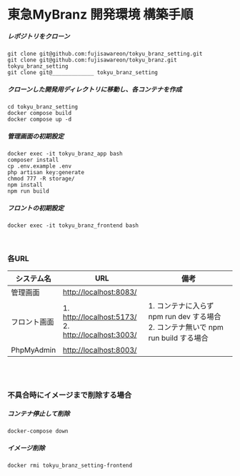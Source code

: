 # 東急MyBranz 開発環境 構築手順

##### レポジトリをクローン
    git clone git@github.com:fujisawareon/tokyu_branz_setting.git
    git clone git@github.com:fujisawareon/tokyu_branz.git tokyu_branz_setting
    git clone git@_____________ tokyu_branz_setting

##### クローンした開発用ディレクトリに移動し、各コンテナを作成
    cd tokyu_branz_setting
    docker compose build
    docker compose up -d

##### 管理画面の初期設定
    docker exec -it tokyu_branz_app bash
    composer install
    cp .env.example .env
    php artisan key:generate
    chmod 777 -R storage/
    npm install
    npm run build

##### フロントの初期設定
    docker exec -it tokyu_branz_frontend bash

<br>

### 各URL
| システム名      | URL                                                                                                                               | 備考                                                             |
|------------|-----------------------------------------------------------------------------------------------------------------------------------|----------------------------------------------------------------|
| 管理画面       | <a href="http://localhost:8083/">http://localhost:8083/</a>                                                                       |                                                                |
| フロント画面     | 1. <a href="http://localhost:5173/">http://localhost:5173/</a><br/>2. <a href="http://localhost:5173/">http://localhost:3003/</a> | 1. コンテナに入らず npm run dev する場合<br/>2. コンテナ無いで npm run build する場合 |
| PhpMyAdmin | <a href="http://localhost:8003/">http://localhost:8003/</a>                                                                       |                                                                |



<br><br>

### 不具合時にイメージまで削除する場合
##### コンテナ停止して削除
    docker-compose down

##### イメージ削除
    docker rmi tokyu_branz_setting-frontend


